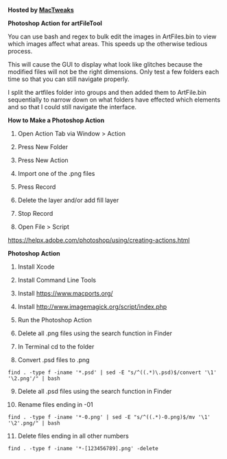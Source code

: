 **Hosted by [MacTweaks](https://www.mactweaks.net)**

**Photoshop Action for artFileTool**

You can use bash and regex to bulk edit the images in ArtFiles.bin to view which images affect what areas. This speeds up the otherwise tedious process.

This will cause the GUI to display what look like glitches because the modified files will not be the right dimensions. Only test a few folders each time so that you can still navigate properly.

I split the artfiles folder into groups and then added them to ArtFile.bin sequentially to narrow down on what folders have effected which elements and so that I could still navigate the interface.


**How to Make a Photoshop Action**

1) Open Action Tab via Window > Action 

2) Press New Folder 

3) Press New Action

4) Import one of the .png files 

5) Press Record 

6) Delete the layer and/or add fill layer  

7) Stop Record 

8) Open File > Script 

https://helpx.adobe.com/photoshop/using/creating-actions.html


**Photoshop Action**

1) Install Xcode

2) Install Command Line Tools

3) Install https://www.macports.org/

4) Install http://www.imagemagick.org/script/index.php

5) Run the Photoshop Action

6) Delete all .png files using the search function in Finder

7) In Terminal cd to the folder

8) Convert .psd files to .png 

```find . -type f -iname '*.psd' | sed -E "s/^((.*)\.psd)$/convert '\1' '\2.png'/" | bash```

9) Delete all .psd files using the search function in Finder

10) Rename files ending in -01 

```find . -type f -iname '*-0.png' | sed -E "s/^((.*)-0.png)$/mv '\1' '\2'.png/" | bash```

11) Delete files ending in all other numbers 

```find . -type f -iname '*-[123456789].png' -delete```

